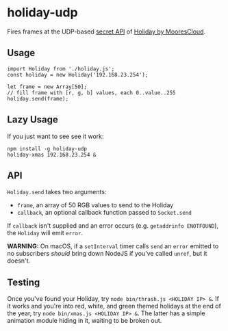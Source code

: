# holiday-udp

Fires frames at the UDP-based [secret API] of [Holiday by MooresCloud][holiday].

[secret API]: https://github.com/moorescloud/secretapi
[holiday]: http://holiday.moorescloud.com/

## Usage

    import Holiday from './holiday.js';
    const holiday = new Holiday('192.168.23.254');

    let frame = new Array[50];
    // fill frame with [r, g, b] values, each 0..value..255
    holiday.send(frame);

## Lazy Usage

If you just want to see see it work:

    npm install -g holiday-udp
    holiday-xmas 192.168.23.254 &

## API

`Holiday.send` takes two arguments:

* `frame`, an array of 50 RGB values to send to the Holiday
* `callback`, an optional callback function passed to `Socket.send`

If `callback` isn't supplied and an error occurs (e.g. `getaddrinfo ENOTFOUND`), the `Holiday` will emit `error`.

**WARNING:** On macOS, if a `setInterval` timer calls `send` an `error` emitted to no subscribers *should* bring down NodeJS if you've called `unref`, but it doesn't.

## Testing

Once you've found your Holiday, try `node bin/thrash.js <HOLIDAY IP> &`. If it works and you're into red, white, and green themed holidays at the end of the year, try `node bin/xmas.js <HOLIDAY IP> &`. The latter has a simple animation module hiding in it, waiting to be broken out.
